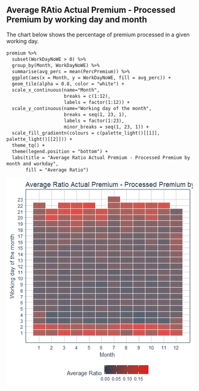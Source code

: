 Average RAtio Actual Premium - Processed Premium by working day and month
-------------------------------------------------------------------------

The chart below shows the percentage of premium processed in a given
working day.

    premium %>% 
      subset(WorkDayNoWE > 0) %>% 
      group_by(Month, WorkDayNoWE) %>% 
      summarise(avg_perc = mean(PercPremium)) %>% 
      ggplot(aes(x = Month, y = WorkDayNoWE, fill = avg_perc)) +
      geom_tile(alpha = 0.8, color = "white") + 
      scale_x_continuous(name="Month", 
                         breaks = c(1:12),
                         labels = factor(1:12)) +
      scale_y_continuous(name="Working day of the month", 
                         breaks = seq(1, 23, 1),
                         labels = factor(1:23),
                         minor_breaks = seq(1, 23, 1)) +
      scale_fill_gradientn(colours = c(palette_light()[[1]], palette_light()[[2]])) +
      theme_tq() + 
      theme(legend.position = "bottom") +
      labs(title = "Average Ratio Actual Premium - Processed Premium by month and workday",
           fill = "Average Ratio")

![Alt text](/img_001.png?raw=true "Optional Title")
